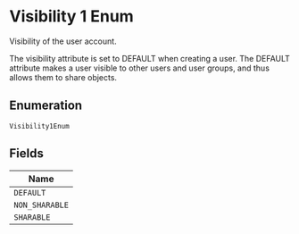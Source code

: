 
# Visibility 1 Enum

Visibility of the user account.

The visibility attribute is set to DEFAULT when creating a user. The DEFAULT attribute makes a user visible to other users and user groups, and thus allows them to share objects.

## Enumeration

`Visibility1Enum`

## Fields

| Name |
|  --- |
| `DEFAULT` |
| `NON_SHARABLE` |
| `SHARABLE` |

